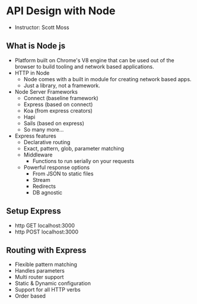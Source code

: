 # API Design with Node

* Instructor: Scott Moss

## What is Node js

* Platform built on Chrome's V8 engine that can be used out of the browser to build tooling and network based applications.
* HTTP in Node
  * Node comes with a built in module for creating network based apps.
  * Just a library, not a framework.
* Node Server Frameworks
  * Connect (baseline framework)
  * Express (based on connect)
  * Koa (from express creators)
  * Hapi
  * Sails (based on express)
  * So many more...
* Express features
  * Declarative routing
  * Exact, pattern, glob, parameter matching
  * Middleware
    * Functions to run serially on your requests
  * Powerful response options
    * From JSON to static files
    * Stream
    * Redirects
    * DB agnostic

## Setup Express

* http GET localhost:3000
* http POST localhost:3000

## Routing with Express

* Flexible pattern matching
* Handles parameters
* Multi router support
* Static & Dynamic configuration
* Support for all HTTP verbs
* Order based